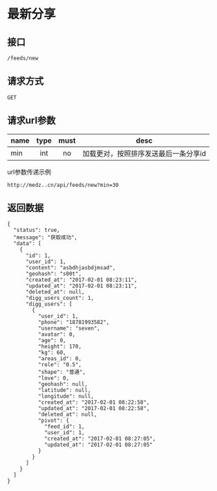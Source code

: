 # 最新分享

## 接口
```
/feeds/new
```

## 请求方式
```
GET
```

## 请求url参数
| name     | type     | must     | desc     |
|----------|:--------:|:--------:|:--------:|
| min      | int      | no       | 加载更对，按照排序发送最后一条分享id |

url参数传递示例
```
http://medz..cn/api/feeds/new?min=30
```


## 返回数据
```json5
{
  "status": true,
  "message": "获取成功",
  "data": [
    {
      "id": 1,
      "user_id": 1,
      "content": "asbdhjasbdjmsad",
      "geohash": "s00t",
      "created_at": "2017-02-01 08:23:11",
      "updated_at": "2017-02-01 08:23:11",
      "deleted_at": null,
      "digg_users_count": 1,
      "digg_users": [
        {
          "user_id": 1,
          "phone": "18781993582",
          "username": "seven",
          "avatar": 0,
          "age": 0,
          "height": 170,
          "kg": 60,
          "areas_id": 0,
          "role": "0.5",
          "shape": "普通",
          "love": 0,
          "geohash": null,
          "latitude": null,
          "longitude": null,
          "created_at": "2017-02-01 08:22:58",
          "updated_at": "2017-02-01 08:22:58",
          "deleted_at": null,
          "pivot": {
            "feed_id": 1,
            "user_id": 1,
            "created_at": "2017-02-01 08:27:05",
            "updated_at": "2017-02-01 08:27:05"
          }
        }
      ]
    }
  ]
}
```
